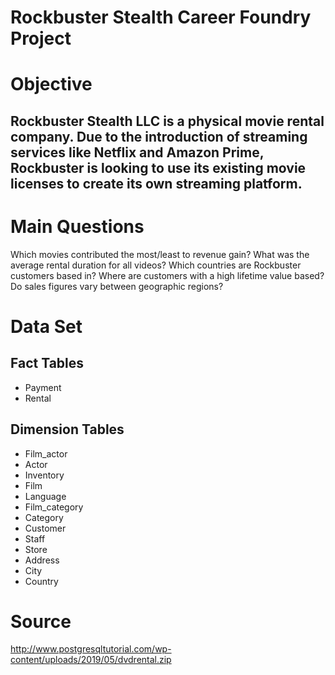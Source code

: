 # Rockbuster Stealth Career Foundry Project
# Objective
## Rockbuster Stealth LLC is a physical movie rental company. Due to the introduction of streaming services like Netflix and Amazon Prime, Rockbuster is looking to use its existing movie licenses to create its own streaming platform. 
# Main Questions
Which movies contributed the most/least to revenue gain?
What was the average rental duration for all videos?
Which countries are Rockbuster customers based in?
Where are customers with a high lifetime value based?
Do sales figures vary between geographic regions?
# Data Set
## Fact Tables
- Payment
- Rental
## Dimension Tables
- Film_actor
- Actor
- Inventory
- Film
- Language
- Film_category
- Category
- Customer
- Staff
- Store
- Address
- City
- Country
# Source
http://www.postgresqltutorial.com/wp-content/uploads/2019/05/dvdrental.zip
